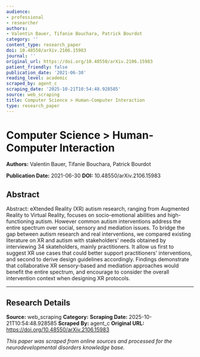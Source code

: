 ```yaml
---
audience:
- professional
- researcher
authors:
- Valentin Bauer, Tifanie Bouchara, Patrick Bourdot
category: ''
content_type: research_paper
doi: 10.48550/arXiv.2106.15983
journal: ''
original_url: https://doi.org/10.48550/arXiv.2106.15983
patient_friendly: false
publication_date: '2021-06-30'
reading_level: academic
scraped_by: agent_c
scraping_date: '2025-10-21T10:54:48.928585'
source: web_scraping
title: Computer Science > Human-Computer Interaction
type: research_paper
---
```

# Computer Science > Human-Computer Interaction

**Authors:** Valentin Bauer, Tifanie Bouchara, Patrick Bourdot

**Publication Date:** 2021-06-30
**DOI:** 10.48550/arXiv.2106.15983

## Abstract

Abstract:
eXtended Reality (XR) autism research, ranging from Augmented Reality to Virtual Reality, focuses on socio-emotional abilities and high-functioning autism. However common autism interventions address the entire spectrum over social, sensory and mediation issues. To bridge the gap between autism research and real interventions, we compared existing literature on XR and autism with stakeholders' needs obtained by interviewing 34 skateholders, mainly practitioners. It allow us first to suggest XR use cases that could better support practitioners' interventions, and second to derive design guidelines accordingly. Findings demonstrate that collaborative XR sensory-based and mediation approaches would benefit the entire spectrum, and encourage to consider the overall intervention context when designing XR protocols.

---

## Research Details

**Source:** web_scraping
**Category:** 
**Scraping Date:** 2025-10-21T10:54:48.928585
**Scraped By:** agent_c
**Original URL:** https://doi.org/10.48550/arXiv.2106.15983

*This paper was scraped from online sources and processed for the neurodevelopmental disorders knowledge base.*